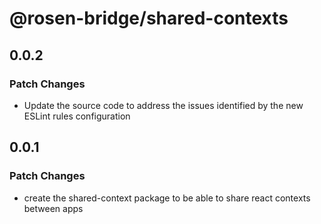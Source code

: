# @rosen-bridge/shared-contexts

## 0.0.2

### Patch Changes

- Update the source code to address the issues identified by the new ESLint rules configuration

## 0.0.1

### Patch Changes

- create the shared-context package to be able to share react contexts between apps
